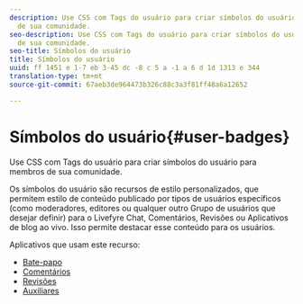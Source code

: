 ```yaml
---
description: Use CSS com Tags do usuário para criar símbolos do usuário para membros
  de sua comunidade.
seo-description: Use CSS com Tags do usuário para criar símbolos do usuário para membros
  de sua comunidade.
seo-title: Símbolos do usuário
title: Símbolos do usuário
uuid: ff 1451 e 1-7 eb 3-45 dc -8 c 5 a -1 a 6 d 1d 1313 e 344
translation-type: tm+mt
source-git-commit: 67aeb3de964473b326c88c3a3f81ff48a6a12652

---
```



# Símbolos do usuário{#user-badges}

Use CSS com Tags do usuário para criar símbolos do usuário para membros de sua comunidade.

Os símbolos do usuário são recursos de estilo personalizados, que permitem estilo de conteúdo publicado por tipos de usuários específicos (como moderadores, editores ou qualquer outro Grupo de usuários que desejar definir) para o Livefyre Chat, Comentários, Revisões ou Aplicativos de blog ao vivo. Isso permite destacar esse conteúdo para os usuários.

Aplicativos que usam este recurso:

* [Bate-papo](../../c-about-apps/c-chat-app/c-chat-app.md#c_chat_app)
* [Comentários](/help/using/c-about-apps/c-comments/c-comments.md)
* [Revisões](../../c-about-apps/c-reviews-app/c-reviews-app.md#c_reviews_app)
* [Auxiliares](../../c-about-apps/c-sidenotes-app/c-sidenotes-app.md#c_sidenotes_app)

